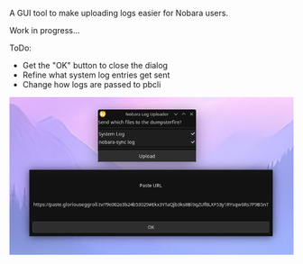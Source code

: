 A GUI tool to make uploading logs easier for Nobara users. 

Work in progress... 

ToDo:

* Get the "OK" button to close the dialog
* Refine what system log entries get sent
* Change how logs are passed to pbcli 

![screencap](screenshot.png)